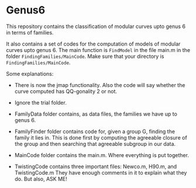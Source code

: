 # Genus6
This repository contains the classification of modular curves upto genus 6 in terms of families. 

It also contains a set of codes for the computation of models of modular curves upto genus 6. 
The main function is `FindModel` in the file main.m in the folder `FindingFamilies/MainCode`. Make sure that your directory is `FindingFamilies/MainCode`.

Some explanations:

- There is now the jmap functionality. Also the code will say whether the curve computed has QQ-gonality 2 or not.

- Ignore the trial folder.

- FamilyData folder contains, as data files, the families we have up to genus 6. 

- FamilyFinder folder contains code for, given a group G, finding the family it lies in. This is done first by computing the agreeable closure of the group and then searching that agreeable subgroup in our data.

- MainCode folder contains the main.m. Where everything is put together.

- TwistingCode contains three important files: Newco.m, H90.m, and TwistingCode.m They have enough comments in it to explain what they do. But also, ASK ME!
